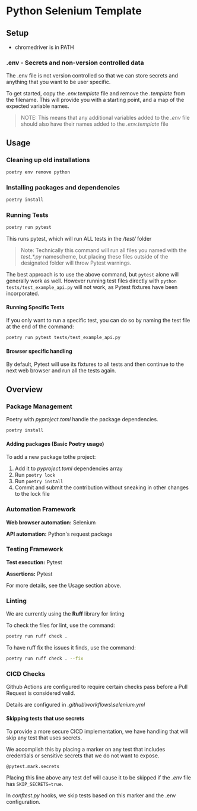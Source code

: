 # Python Selenium Template

## Setup

* chromedriver is in PATH

### .env - Secrets and non-version controlled data

The .env file is not version controlled so that we can store secrets and anything that you want to be user specific.

To get started, copy the *.env.template* file and remove the *.template* from the filename. This will provide you with a starting point, and a map of the expected variable names.

> NOTE: This means that any additional variables added to the *.env* file should also have their names added to the *.env.template* file

## Usage

### Cleaning up old installations

```bash
poetry env remove python
```

### Installing packages and dependencies

```bash
poetry install
```

### Running Tests

```bash
poetry run pytest
```

This runs pytest, which will run ALL tests in the */test/* folder

> Note: Technically this command will run all files you named with the *test_\*.py* namescheme, but placing these files  outside of the designated folder will throw Pytest warnings.

The best approach is to use the above command, but `pytest` alone will generally work as well. However running test files directly with `python tests/test_example_api.py` will not work, as Pytest fixtures have been incorporated.

#### Running Specific Tests

If you only want to run a specific test, you can do so by naming the test file at the end of the command:

```bash
poetry run pytest tests/test_example_api.py
```

#### Browser specific handling

By default, Pytest will use its fixtures to all tests and then continue to the next web browser and run all the tests again.

## Overview

### Package Management

Poetry with *pyproject.toml* handle the package dependencies.

```bash
poetry install
```

#### Adding packages (Basic Poetry usage)

To add a new package tothe project:

1. Add it to *pyproject.toml* dependencies array
2. Run `poetry lock`
3. Run `poetry install`
4. Commit and submit the contribution without sneaking in other changes to the lock file

### Automation Framework

**Web browser automation:** Selenium

**API automation:** Python's request package

### Testing Framework

**Test execution:** Pytest

**Assertions:** Pytest

For more details, see the Usage section above.

### Linting

We are currently using the **Ruff** library for linting

To check the files for lint, use the command:

```bash
poetry run ruff check .
```

To have ruff fix the issues it finds, use the command:

```bash
poetry run ruff check . --fix
```

### CICD Checks

Github Actions are configured to require certain checks pass before a Pull Request is considered valid.

Details are configured in *.github\workflows\selenium.yml*

#### Skipping tests that use secrets

To provide a more secure CICD implementation, we have handling that will skip any test that uses secrets.

We accomplish this by placing a marker on any test that includes credentials or sensitive secrets that we do not want to expose.

`@pytest.mark.secrets`

Placing this line above any test def will cause it to be skipped if the *.env* file has `SKIP_SECRETS=true`.

In *conftest.py* hooks, we skip tests based on this marker and the .env configuration.
